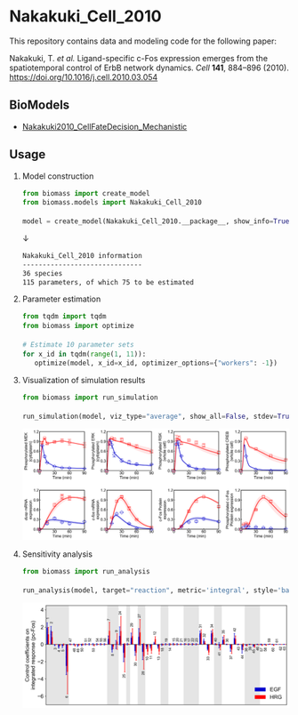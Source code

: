 # Nakakuki_Cell_2010

This repository contains data and modeling code for the following paper:

Nakakuki, T. _et al._ Ligand-specific c-Fos expression emerges from the spatiotemporal control of ErbB network dynamics. _Cell_ **141**, 884–896 (2010). https://doi.org/10.1016/j.cell.2010.03.054

## BioModels

- [Nakakuki2010_CellFateDecision_Mechanistic](https://www.ebi.ac.uk/biomodels/BIOMD0000000250)

## Usage

1. Model construction

   ```python
   from biomass import create_model
   from biomass.models import Nakakuki_Cell_2010

   model = create_model(Nakakuki_Cell_2010.__package__, show_info=True)
   ```

   ↓

   ```
   Nakakuki_Cell_2010 information
   ------------------------------
   36 species
   115 parameters, of which 75 to be estimated
   ```

1. Parameter estimation

   ```python
   from tqdm import tqdm
   from biomass import optimize

   # Estimate 10 parameter sets
   for x_id in tqdm(range(1, 11)):
      optimize(model, x_id=x_id, optimizer_options={"workers": -1})
   ```

1. Visualization of simulation results

   ```python
   from biomass import run_simulation

   run_simulation(model, viz_type="average", show_all=False, stdev=True)
   ```

   ![simulation_average](https://raw.githubusercontent.com/biomass-dev/biomass/master/docs/_static/img/simulation_average.png)

1. Sensitivity analysis

   ```python
   from biomass import run_analysis

   run_analysis(model, target="reaction", metric='integral', style='barplot')
   ```

   ![sensitivity_PcFos](https://raw.githubusercontent.com/biomass-dev/biomass/master/docs/_static/img/sensitivity_PcFos.png)
